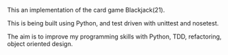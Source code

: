 This an implementation of the card game Blackjack(21).

This is being built using Python, and test driven with unittest and nosetest.

The aim is to improve my programming skills with Python, TDD, refactoring, object oriented design.
